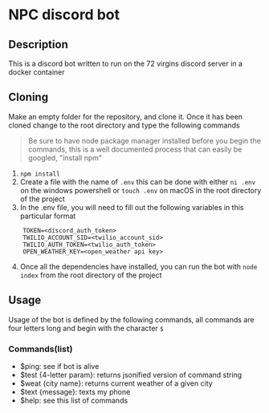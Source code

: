 # NPC discord bot
## Description
This is a discord bot written to run on the 72 virgins discord server in a
docker container
## Cloning
Make an empty folder for the repository, and clone it. Once it has been cloned
change to the root directory and type the following commands
> Be sure to have node package manager installed before you begin the commands,
this is a well documented process that can easily be googled, "install npm"

1. `npm install`
2. Create a file with the name of `.env` this can be done with either `ni .env`
on the windows powershell or `touch .env` on macOS in the root directory of the
project
3. In the .env file, you will need to fill out the following variables in this
particular format
```
    TOKEN=<discord_auth_token>
    TWILIO_ACCOUNT_SID=<twilio_account_sid>
    TWILIO_AUTH_TOKEN=<twilio_auth_token>
    OPEN_WEATHER_KEY=<open_weather api key>
```
4. Once all the dependencies have installed, you can run the bot with
`node index` from the root directory of the project

## Usage
Usage of the bot is defined by the following commands, all commands are four
letters long and begin with the character `$`

### Commands(list)
- $ping: see if bot is alive
- $test {4-letter param}: returns jsonified version of command string
- $weat {city name}: returns current weather of a given city
- $text {message}: texts my phone
- $help: see this list of commands
